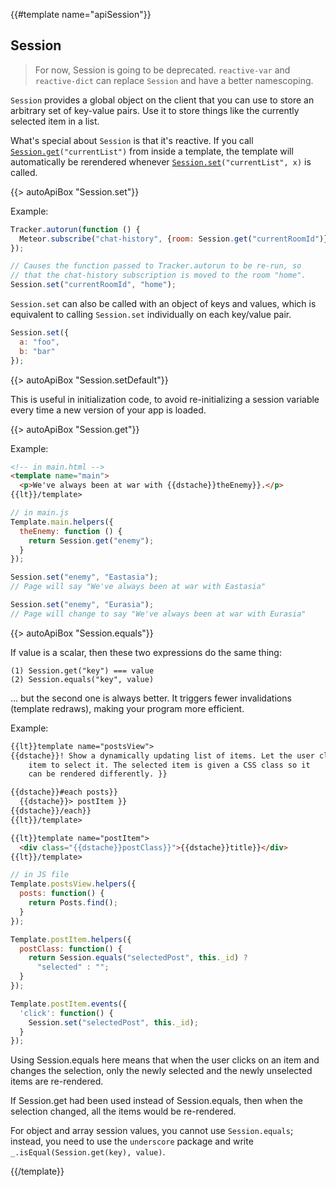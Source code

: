 {{#template name="apiSession"}}


<h2 id="session"><span>Session</span></h2>

> For now, Session is going to be deprecated. `reactive-var` and
`reactive-dict` can replace `Session` and have a better namescoping.

`Session` provides a global object on the client that you can use to
store an arbitrary set of key-value pairs. Use it to store things like
the currently selected item in a list.

What's special about `Session` is that it's reactive. If
you call [`Session.get`](#session_get)`("currentList")`
from inside a template, the template will automatically be rerendered
whenever [`Session.set`](#session_set)`("currentList", x)` is called.

{{> autoApiBox "Session.set"}}

Example:

```js
Tracker.autorun(function () {
  Meteor.subscribe("chat-history", {room: Session.get("currentRoomId")});
});

// Causes the function passed to Tracker.autorun to be re-run, so
// that the chat-history subscription is moved to the room "home".
Session.set("currentRoomId", "home");
```

`Session.set` can also be called with an object of keys and values, which is
equivalent to calling `Session.set` individually on each key/value pair.

```js
Session.set({
  a: "foo",
  b: "bar"
});
```

{{> autoApiBox "Session.setDefault"}}

This is useful in initialization code, to avoid re-initializing a session
variable every time a new version of your app is loaded.

{{> autoApiBox "Session.get"}}

Example:

```html
<!-- in main.html -->
<template name="main">
  <p>We've always been at war with {{dstache}}theEnemy}}.</p>
{{lt}}/template>
```

```js
// in main.js
Template.main.helpers({
  theEnemy: function () {
    return Session.get("enemy");
  }
});

Session.set("enemy", "Eastasia");
// Page will say "We've always been at war with Eastasia"

Session.set("enemy", "Eurasia");
// Page will change to say "We've always been at war with Eurasia"
```


{{> autoApiBox "Session.equals"}}

If value is a scalar, then these two expressions do the same thing:

    (1) Session.get("key") === value
    (2) Session.equals("key", value)

... but the second one is always better. It triggers fewer invalidations
(template redraws), making your program more efficient.

Example:

```html
{{lt}}template name="postsView">
{{dstache}}! Show a dynamically updating list of items. Let the user click on an
    item to select it. The selected item is given a CSS class so it
    can be rendered differently. }}

{{dstache}}#each posts}}
  {{dstache}}> postItem }}
{{dstache}}/each}}
{{lt}}/template>

{{lt}}template name="postItem">
  <div class="{{dstache}}postClass}}">{{dstache}}title}}</div>
{{lt}}/template>
```

```js
// in JS file
Template.postsView.helpers({
  posts: function() {
    return Posts.find();
  }
});

Template.postItem.helpers({
  postClass: function() {
    return Session.equals("selectedPost", this._id) ?
      "selected" : "";
  }
});

Template.postItem.events({
  'click': function() {
    Session.set("selectedPost", this._id);
  }
});
```

Using Session.equals here means that when the user clicks
on an item and changes the selection, only the newly selected
and the newly unselected items are re-rendered.

If Session.get had been used instead of Session.equals, then
when the selection changed, all the items would be re-rendered.

For object and array session values, you cannot use `Session.equals`; instead,
you need to use the `underscore` package and write
`_.isEqual(Session.get(key), value)`.

{{/template}}
